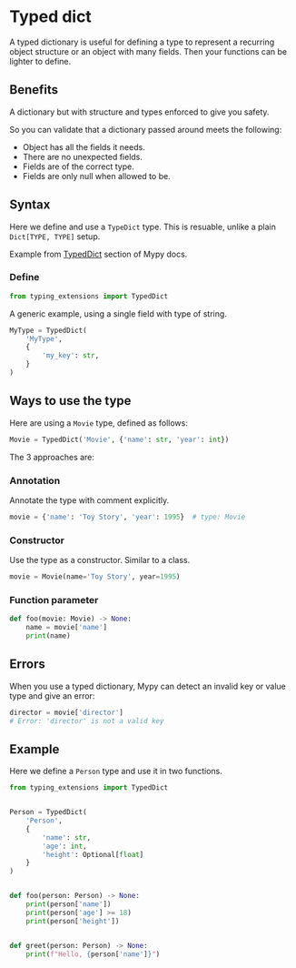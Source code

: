 # Typed dict

A typed dictionary is useful for defining a type to represent a recurring object structure or an object with many fields. Then your functions can be lighter to define.


## Benefits 

A dictionary but with structure and types enforced to give you safety. 

So you can validate that a dictionary passed around meets the following:

- Object has all the fields it needs.
- There are no unexpected fields.
- Fields are of the correct type.
- Fields are only null when allowed to be.


## Syntax 

Here we define and use a `TypeDict` type. This is resuable, unlike a plain `Dict[TYPE, TYPE]` setup.

Example from [TypedDict](https://mypy.readthedocs.io/en/stable/more_types.html#typeddict) section of Mypy docs.

### Define

```python
from typing_extensions import TypedDict
```

A generic example, using a single field with type of string.

```python
MyType = TypedDict(
    'MyType', 
    {
        'my_key': str, 
    }
)
```


## Ways to use the type

Here are using a `Movie` type, defined as follows:

```python
Movie = TypedDict('Movie', {'name': str, 'year': int})
```

The 3 approaches are:

### Annotation

Annotate the type with comment explicitly.

```python
movie = {'name': 'Toy Story', 'year': 1995}  # type: Movie
```

### Constructor

Use the type as a constructor. Similar to a class.

```python
movie = Movie(name='Toy Story', year=1995)
```

### Function parameter

```python
def foo(movie: Movie) -> None:
    name = movie['name']
    print(name)
```


## Errors

When you use a typed dictionary, Mypy can detect an invalid key or value type and give an error:

```python
director = movie['director']
# Error: 'director' is not a valid key
```


## Example

Here we define a `Person` type and use it in two functions.

```python
from typing_extensions import TypedDict


Person = TypedDict(
    'Person', 
    {
        'name': str, 
        'age': int, 
        'height': Optional[float]
    }
)


def foo(person: Person) -> None:
    print(person['name'])
    print(person['age'] >= 18)
    print(person['height'])


def greet(person: Person) -> None:
    print(f"Hello, {person['name']}")
```
